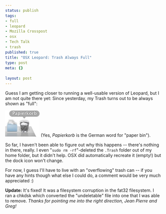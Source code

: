 ```yaml
--- 
status: publish
tags: 
- full
- leopard
- Mozilla Crosspost
- osx
- Tech Talk
- trash
published: true
title: "OSX Leopard: Trash Always Full"
type: post
meta: {}

layout: post
---
```

Guess I am getting closer to running a well-usable version of Leopard, but I am not quite there yet: Since yesterday, my Trash turns out to be always shown as "full":

<img src='/media/wp/2007/11/trash-always-full.jpg' alt='Leopard Trash Full' />
(Yes, <em>Papierkorb</em> is the German word for "paper bin").

So far, I haven't been able to figure out why this happens -- there's nothing in there, really. I even "<code>sudo rm -rf</code>"-deleted the <code>.Trash</code> folder out of my home folder, but it didn't help. OSX did automatically recreate it (empty!) but the dock icon won't change.

For now, I guess I'll have to live with an "overflowing" trash can -- if you have any hints though what else I could do, a comment would be very much appreciated :)

<strong>Update:</strong> It's fixed! It was a filesystem corruption in the fat32 filesystem. I ran a chkdsk which converted the "undeletable" file into one that I was able to remove. <em>Thanks for pointing me into the right direction, Jean Pierre and Greg!</em>
